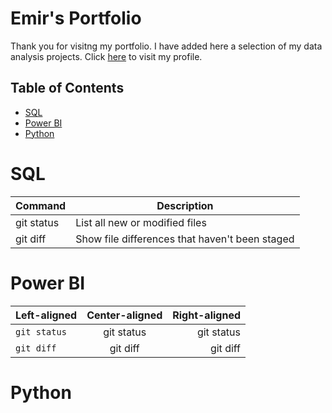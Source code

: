 # Emir's Portfolio

Thank you for visitng my portfolio. 
I have added here a selection of my data analysis projects.
Click [here](https://github.com/3mirk) to visit my profile.

## Table of Contents
- [SQL](#sql)
- [Power BI](#power-bi)
- [Python](#python)

# SQL
| Command | Description 
| --- | --- 
| git status | List all new or modified files 
| git diff | Show file differences that haven't been staged 

# Power BI
| Left-aligned | Center-aligned | Right-aligned |
| :---         |     :---:      |          ---: |
|`git status`   | git status     | git status    |
| `git diff`     | git diff       | git diff      |

# Python
